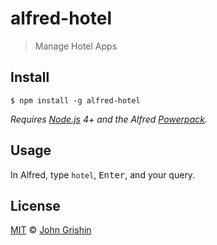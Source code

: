 # alfred-hotel

> Manage Hotel Apps


## Install

```
$ npm install -g alfred-hotel
```

*Requires [Node.js](https://nodejs.org) 4+ and the Alfred [Powerpack](https://www.alfredapp.com/powerpack/).*


## Usage

In Alfred, type `hotel`, <kbd>Enter</kbd>, and your query.


## License

[MIT](LICENSE.md) © [John Grishin](http://johngrish.in)
